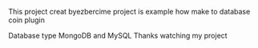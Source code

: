 This project creat byezbercime 
project is example how make to database coin plugin

Database type MongoDB and MySQL 
Thanks watching my project
